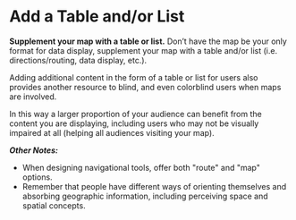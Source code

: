 # Add a Table and/or List

**Supplement your map with a table or list.** Don’t have the map be your only format for data display, supplement your map with a table and/or list (i.e. directions/routing, data display, etc.).  

Adding additional content in the form of a table or list for users also provides another resource to blind, and even colorblind users when maps are involved.

In this way a larger proportion of your audience can benefit from the content you are displaying, including users who may not be visually impaired at all (helping all audiences visiting your map).

**_Other Notes:_**
* When designing navigational tools, offer both "route" and "map" options.  
* Remember that people have different ways of orienting themselves and absorbing geographic information, including perceiving space and spatial concepts.

